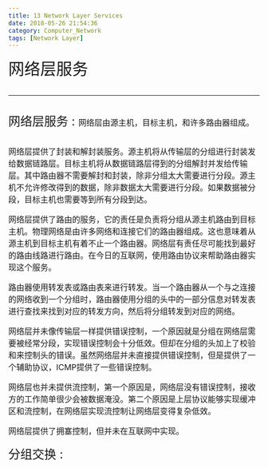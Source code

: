 ```yaml
---
title: 13 Network Layer Services
date: 2018-05-26 21:54:36
category: Computer_Network
tags: [Network Layer]
---
```

<font size=6>网络层服务
<!--more-->

---
<font size=5>网络层服务 : 
<font size=3>网络层由源主机，目标主机，和许多路由器组成。

网络层提供了封装和解封装服务。源主机将从传输层的分组进行封装发给数据链路层。目标主机将从数据链路层得到的分组解封并发给传输层。其中路由器不需要解封和封装，除非分组太大需要进行分段。源主机不允许修改得到的数据，除非数据太大需要进行分段。如果数据被分段，目标主机也需要等到所有分段到达。

网络层提供了路由的服务，它的责任是负责将分组从源主机路由到目标主机。物理网络是由许多网络和连接它们的路由器组成。这也意味着从源主机到目标主机有着不止一个路由器。网络层有责任尽可能找到最好的路由线路进行路由。在今日的互联网，使用路由协议来帮助路由器实现这个服务。

路由器使用转发表或路由表来进行转发。当一个路由器从一个与之连接的网络收到一个分组时，路由器使用分组的头中的一部分信息对转发表进行查找来找到对应的转发方向，然后将分组转发到对应的网络。

网络层并未像传输层一样提供错误控制，一个原因就是分组在网络层需要被经常分段，实现错误控制会十分低效。但却在分组的头加上了校验和来控制头的错误。虽然网络层并未直接提供错误控制，但是提供了一个辅助协议，ICMP提供了一些错误控制。

网络层也并未提供流控制，第一个原因是，网络层没有错误控制，接收方的工作简单很少会被数据淹没。第二个原因是上层协议能够实现缓冲区和流控制，在网络层实现流控制让网络层变得复杂低效。

网络层提供了拥塞控制，但并未在互联网中实现。
<br/>

<font size=5>分组交换 : 
<font size=3>